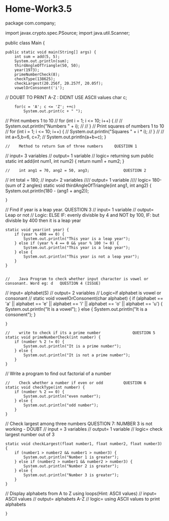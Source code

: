 # Home-Work3.5
package com.company;

import javax.crypto.spec.PSource;
import java.util.Scanner;

public class Main {

    public static void main(String[] args) {
        int sum = add(5, 5);
        System.out.println(sum);
        thirdAngleOfTriangle(50, 50);
        year(1973);
        primeNumberCheck(8);
        checkType(138625);
        checkLargest(20.256f, 20.257f, 20.05f);
        vowelOrConsonent('i');

// DOUBT TO PRINT A-Z : DIDNT USE ASCII values
        char c;

        for(c = 'A'; c <= 'Z'; ++c)
            System.out.print(c + " ");
//    Print numbers 1 to 10
//        for (int i = 1; i <= 10; i++) {
//
//            System.out.println("Numbers " + i);
//
//        }
//    Print squares of numbers 1 to 10
//        for (int i = 1; i <= 10; i++) {
//            System.out.println("Squares " + i * i);
//        }
//
//        int a=5,b=6, c=7;
//        System.out.println(a+b+c);
    }

    //    Method to return Sum of three numbers     QUESTION 1
//    input= 3 variables
//    output= 1 variable
//    logic= returning sum
    public static int add(int num1, int num2) {
        return num1 + num2;
    }

    //    int ang1 = 70, ang2 = 50, ang3;               QUESTION 2
//    int total = 180;
//      input= 2 variables
////    output= 1 variable
////    logic= 180- (sum of 2 angles)
    static void thirdAngleOfTriangle(int ang1, int ang2) {
        System.out.println(180 - (ang1 + ang2));

    }

//    Find if year is a leap year.              QUESTION 3
//    input= 1 variable
//    output= Leap or not
//    Logic: ELSE IF: evenly divisble by 4 and NOT by 100, IF: but divisble by 400 then it is a leap year

    static void year(int year) {
        if (year % 400 == 0) {
            System.out.println("This year is a leap year");
        } else if (year % 4 == 0 && year % 100 != 0) {
            System.out.println("This year is a leap year");
        } else {
            System.out.println("This year is not a leap year");
        }
    }


    //    Java Program to check whether input character is vowel or consonant. Word eg: d   QUESTION 4 (ISSUE)
//    input= alphabet(S)
//    output= 2 variables
//    Logic=if alphabet is vowel or consonant
//
    static void vowelOrConsonent(char alphabet) {
        if (alphabet == 'a' || alphabet == 'e' || alphabet == 'i' || alphabet == 'o' || alphabet == 'u') {
            System.out.println("It is a vowel");
        } else {
            System.out.println("It is a consonent");
        }

    }

    //    write to check if its a prime number              QUESTION 5
    static void primeNumberCheck(int number) {
        if (number % 2 != 0) {
            System.out.println("It is a prime number");
        } else {
            System.out.println("It is not a prime number");
        }
    }
// Write a program to find out factorial of a number

    //    Check whether a number if even or odd         QUESTION 6
    static void checkType(int number) {
        if (number % 2 == 0) {
            System.out.println("even number");
        } else {
            System.out.println("odd number");
        }
    }
// Check largest among three numbers    QUESTION 7: NUMBER 3 is not working - DOUBT
//    input = 3 variables
//    output= 1 variable
//    logic= check largest number out of 3

    static void checkLargest(float number1, float number2, float number3) {
        if (number1 > number2 && number1 > number3) {
            System.out.println("Number 1 is greater");
        } else if (number2 > number1 && number2 > number3) {
            System.out.println("Number 2 is greater");
        } else {
            System.out.println("Number 3 is greater");
        }
    }
//    Display alphabets from A to Z using loops(Hint: ASCII values)
//    input= ASCII values
//    output= alphabets A-Z
//    logic= using ASCII values to print alphabets


    }